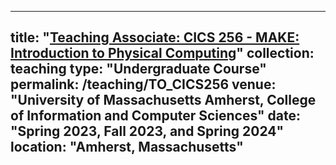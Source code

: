 <!-- ---
title: "Teaching Associate: CICS 256 - MAKE: Introduction to Physical Computing"
collection: teaching
type: "Undergraduate Course"
permalink: /teaching/TO_CICS256
venue: "University of Massachusetts Amherst, College of Information and Computer Sciences"
date: Spring 2023, Fall 2023, and Spring 2023
location: "Amherst, Massachusetts"
---
 -->
---
 title: "[Teaching Associate: CICS 256 - MAKE: Introduction to Physical Computing](https://sites.google.com/view/cics256/home)"
collection: teaching
type: "Undergraduate Course"
permalink: /teaching/TO_CICS256
venue: "University of Massachusetts Amherst, College of Information and Computer Sciences"
date: "Spring 2023, Fall 2023, and Spring 2024"
location: "Amherst, Massachusetts"
---